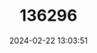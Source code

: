 ---
title: "136296"
category: "Marmosops bishopi"
draft: false
date: 2024-02-22 13:03:51
languages:
  English: ["Bishop’s Slender Opossum"]
---